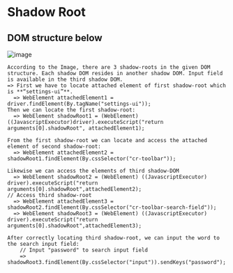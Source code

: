 # Shadow Root
## DOM structure below
![image](https://user-images.githubusercontent.com/45819133/133214432-4eb09619-1850-41f9-82d1-5b4f0f62a85f.png)

    According to the Image, there are 3 shadow-roots in the given DOM structure. Each shadow DOM resides in another shadow DOM. Input field is available in the third shadow DOM.
    => First we have to locate attached element of first shadow-root which is **“settings-ui”**.
      => WebElement attachedElement1 = driver.findElement(By.tagName("settings-ui"));
    Then we can locate the first shadow-root:
      => WebElement shadowRoot1 = (WebElement) ((JavascriptExecutor)driver).executeScript("return arguments[0].shadowRoot", attachedElement1);
      
    From the first shadow-root we can locate and access the attached element of second shadow-root:
      => WebElement attachedElement2 = shadowRoot1.findElement(By.cssSelector("cr-toolbar"));
      
    Likewise we can access the elements of third shadow-DOM
      => WebElement shadowRoot2 = (WebElement) ((JavascriptExecutor) driver).executeScript("return arguments[0].shadowRoot",attachedElement2);
    // Access third shadow-root 
      => WebElement attachedElement3 = shadowRoot2.findElement(By.cssSelector("cr-toolbar-search-field"));
      => WebElement shadowRoot3 = (WebElement) ((JavascriptExecutor) driver).executeScript("return arguments[0].shadowRoot",attachedElement3);
     
    After correctly locating third shadow-root, we can input the word to the search input field:
        // Input "password" to search input field 
        => shadowRoot3.findElement(By.cssSelector("input")).sendKeys("password");

